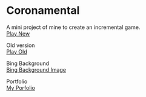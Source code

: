 # Coronamental

A mini project of mine to create an incremental game.  
[Play New](https://up937100.github.io/Coronamental/)

Old version  
[Play Old](https://up937100.github.io/Coronamental%20old/)

Bing Background  
[Bing Background Image](https://up937100.github.io/Bing_Backgrounds/)

Portfolio  
[My Porfolio](https://up937100.github.io/Portfolio/)
